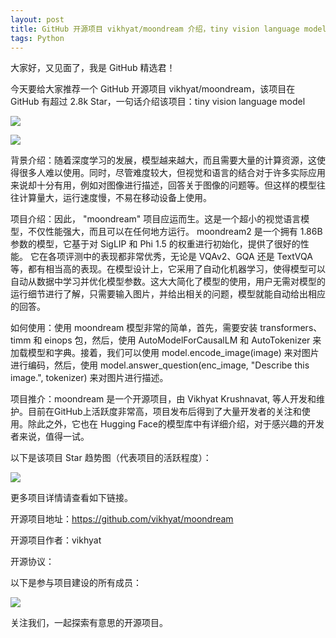 ```yaml
---
layout: post
title: GitHub 开源项目 vikhyat/moondream 介绍，tiny vision language model
tags: Python
---
```


大家好，又见面了，我是 GitHub 精选君！

今天要给大家推荐一个 GitHub 开源项目 vikhyat/moondream，该项目在 GitHub 有超过 2.8k Star，一句话介绍该项目：tiny vision language model




![](https://raw.githubusercontent.com/vikhyat/moondream/master/assets/demo-1.jpg)

![](https://raw.githubusercontent.com/vikhyat/moondream/master/assets/demo-2.jpg)



背景介绍：随着深度学习的发展，模型越来越大，而且需要大量的计算资源，这使得很多人难以使用。同时，尽管难度较大，但视觉和语言的结合对于许多实际应用来说却十分有用，例如对图像进行描述，回答关于图像的问题等。但这样的模型往往计算量大，运行速度慢，不易在移动设备上使用。

项目介绍：因此， "moondream" 项目应运而生。这是一个超小的视觉语言模型，不仅性能强大，而且可以在任何地方运行。
moondream2 是一个拥有 1.86B 参数的模型，它基于对 SigLIP 和 Phi 1.5 的权重进行初始化，提供了很好的性能。
它在各项评测中的表现都非常优秀，无论是 VQAv2、GQA 还是 TextVQA 等，都有相当高的表现。在模型设计上，它采用了自动化机器学习，使得模型可以自动从数据中学习并优化模型参数。这大大简化了模型的使用，用户无需对模型的运行细节进行了解，只需要输入图片，并给出相关的问题，模型就能自动给出相应的回答。

如何使用：使用 moondream 模型非常的简单，首先，需要安装 transformers、timm 和 einops 包，然后，使用 AutoModelForCausalLM 和 AutoTokenizer 来加载模型和字典。接着，我们可以使用 model.encode_image(image) 来对图片进行编码，然后，使用 model.answer_question(enc_image, "Describe this image.", tokenizer) 来对图片进行描述。

项目推介：moondream 是一个开源项目，由 Vikhyat Krushnavat, 等人开发和维护。目前在GitHub上活跃度非常高，项目发布后得到了大量开发者的关注和使用。除此之外，它也在 Hugging Face的模型库中有详细介绍，对于感兴趣的开发者来说，值得一试。


以下是该项目 Star 趋势图（代表项目的活跃程度）：

![](https://api.star-history.com/svg?repos=vikhyat/moondream&type=Timeline)

更多项目详情请查看如下链接。

开源项目地址：https://github.com/vikhyat/moondream 

开源项目作者：vikhyat

开源协议：

以下是参与项目建设的所有成员：

![](https://contrib.rocks/image?repo=vikhyat/moondream)

关注我们，一起探索有意思的开源项目。

